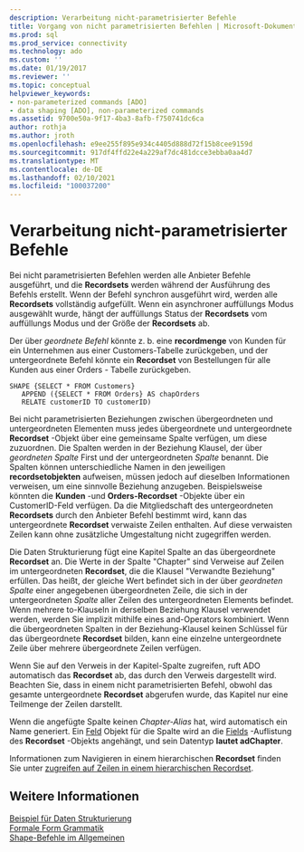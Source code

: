 ```yaml
---
description: Verarbeitung nicht-parametrisierter Befehle
title: Vorgang von nicht parametrisierten Befehlen | Microsoft-Dokumentation
ms.prod: sql
ms.prod_service: connectivity
ms.technology: ado
ms.custom: ''
ms.date: 01/19/2017
ms.reviewer: ''
ms.topic: conceptual
helpviewer_keywords:
- non-parameterized commands [ADO]
- data shaping [ADO], non-parameterized commands
ms.assetid: 9700e50a-9f17-4ba3-8afb-f750741dc6ca
author: rothja
ms.author: jroth
ms.openlocfilehash: e9ee255f895e934c4405d888d72f15b8cee9159d
ms.sourcegitcommit: 917df4ffd22e4a229af7dc481dcce3ebba0aa4d7
ms.translationtype: MT
ms.contentlocale: de-DE
ms.lasthandoff: 02/10/2021
ms.locfileid: "100037200"
---
```

# <a name="operation-of-non-parameterized-commands"></a>Verarbeitung nicht-parametrisierter Befehle
Bei nicht parametrisierten Befehlen werden alle Anbieter Befehle ausgeführt, und die **Recordsets** werden während der Ausführung des Befehls erstellt. Wenn der Befehl synchron ausgeführt wird, werden alle **Recordsets** vollständig aufgefüllt. Wenn ein asynchroner auffüllungs Modus ausgewählt wurde, hängt der auffüllungs Status der **Recordsets** vom auffüllungs Modus und der Größe der **Recordsets** ab.  
  
 Der über *geordnete Befehl* könnte z. b. eine **recordmenge** von Kunden für ein Unternehmen aus einer Customers-Tabelle zurückgeben, und der untergeordnete Befehl könnte ein **Recordset** von Bestellungen für alle Kunden aus einer Orders *-* Tabelle zurückgeben.  
  
```  
SHAPE {SELECT * FROM Customers}   
   APPEND ({SELECT * FROM Orders} AS chapOrders   
   RELATE customerID TO customerID)  
```  
  
 Bei nicht parametrisierten Beziehungen zwischen übergeordneten und untergeordneten Elementen muss jedes übergeordnete und untergeordnete **Recordset** -Objekt über eine gemeinsame Spalte verfügen, um diese zuzuordnen. Die Spalten werden in der Beziehung Klausel, der über *geordneten Spalte* First und der untergeordneten *Spalte* benannt. Die Spalten können unterschiedliche Namen in den jeweiligen **recordsetobjekten** aufweisen, müssen jedoch auf dieselben Informationen verweisen, um eine sinnvolle Beziehung anzugeben. Beispielsweise könnten die **Kunden** -und **Orders-Recordset** -Objekte über ein CustomerID-Feld verfügen. Da die Mitgliedschaft des untergeordneten **Recordsets** durch den Anbieter Befehl bestimmt wird, kann das untergeordnete **Recordset** verwaiste Zeilen enthalten. Auf diese verwaisten Zeilen kann ohne zusätzliche Umgestaltung nicht zugegriffen werden.  
  
 Die Daten Strukturierung fügt eine Kapitel Spalte an das übergeordnete **Recordset** an. Die Werte in der Spalte "Chapter" sind Verweise auf Zeilen im untergeordneten **Recordset**, die die Klausel "Verwandte Beziehung" erfüllen. Das heißt, der gleiche Wert befindet sich in der über *geordneten Spalte* einer angegebenen übergeordneten Zeile, die sich in der untergeordneten *Spalte* aller Zeilen des untergeordneten Elements befindet. Wenn mehrere to-Klauseln in derselben Beziehung Klausel verwendet werden, werden Sie implizit mithilfe eines and-Operators kombiniert. Wenn die übergeordneten Spalten in der Beziehung-Klausel keinen Schlüssel für das übergeordnete **Recordset** bilden, kann eine einzelne untergeordnete Zeile über mehrere übergeordnete Zeilen verfügen.  
  
 Wenn Sie auf den Verweis in der Kapitel-Spalte zugreifen, ruft ADO automatisch das **Recordset** ab, das durch den Verweis dargestellt wird. Beachten Sie, dass in einem nicht parametrisierten Befehl, obwohl das gesamte untergeordnete **Recordset** abgerufen wurde, das Kapitel nur eine Teilmenge der Zeilen darstellt.  
  
 Wenn die angefügte Spalte keinen *Chapter-Alias* hat, wird automatisch ein Name generiert. Ein [Feld](../../reference/ado-api/field-object.md) Objekt für die Spalte wird an die [Fields](../../reference/ado-api/fields-collection-ado.md) -Auflistung des **Recordset** -Objekts angehängt, und sein Datentyp **lautet adChapter**.  
  
 Informationen zum Navigieren in einem hierarchischen **Recordset** finden Sie unter [zugreifen auf Zeilen in einem hierarchischen Recordset](./accessing-rows-in-a-hierarchical-recordset.md).  
  
## <a name="see-also"></a>Weitere Informationen  
 [Beispiel für Daten Strukturierung](./data-shaping-example.md)   
 [Formale Form Grammatik](./formal-shape-grammar.md)   
 [Shape-Befehle im Allgemeinen](./shape-commands-in-general.md)